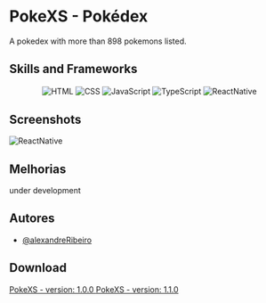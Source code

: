 # PokeXS - Pokédex

A pokedex with more than 898 pokemons listed.

## Skills and Frameworks
<div  align="center">
<img align="center" alt="HTML" src="https://img.shields.io/badge/HTML5-E34F26?style=for-the-badge&logo=html5&logoColor=white">
<img align="center" alt="CSS" src="https://img.shields.io/badge/CSS3-1572B6?style=for-the-badge&logo=css3&logoColor=white">
<img align="center" alt="JavaScript" src="https://img.shields.io/badge/JavaScript-F7DF1E?style=for-the-badge&logo=javascript&logoColor=black">
<img align="center" alt="TypeScript" src="https://img.shields.io/badge/TypeScript-007ACC?style=for-the-badge&logo=typescript&logoColor=white">
<img align="center" alt="ReactNative" src="https://img.shields.io/badge/React_Native-20232A?style=for-the-badge&logo=react&logoColor=61DAFB">
</div>

## Screenshots
<img align="center" alt="ReactNative" src="https://img.shields.io/badge/React_Native-20232A?style=for-the-badge&logo=react&logoColor=61DAFB">



## Melhorias

under development


## Autores

- [@alexandreRibeiro](https://github.com/Alexandre365)

## Download 
<a href="/apk/PokeXS_version_1_0_0.apk" download>
  PokeXS - version: 1.0.0
</a>
<a href="/apk/PokeXS_version_1_1_0.apk" download>
  PokeXS - version: 1.1.0
</a>


